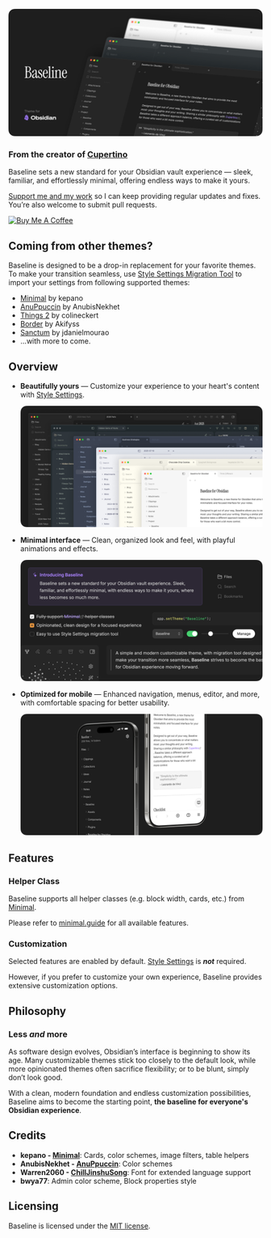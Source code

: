 ![Screenshot of Baseline theme for Obsidian in 3 different colors, with large text "Baseline" on the left side of the image.](img/hero.png)

### From the creator of [Cupertino](https://github.com/aaaaalexis/obsidian-cupertino/)

Baseline sets a new standard for your Obsidian vault experience — sleek, familiar, and effortlessly minimal, offering endless ways to make it yours.

[Support me and my work](https://www.buymeacoffee.com/sevenaxis) so I can keep providing regular updates and fixes. You’re also welcome to submit pull requests.

<a href="https://www.buymeacoffee.com/sevenaxis" target="_blank"><img src="https://cdn.buymeacoffee.com/buttons/v2/default-violet.png" alt="Buy Me A Coffee" style="height: 60px !important;width: 217px !important;" ></a>

## Coming from other themes?

Baseline is designed to be a drop-in replacement for your favorite themes. To make your transition seamless, use [Style Settings Migration Tool](https://aaaaalexis.github.io/obsidian-baseline/) to import your settings from following supported themes:

- [Minimal](https://github.com/kepano/obsidian-minimal/) by kepano
- [AnuPpuccin](https://github.com/AnubisNekhet/AnuPpuccin/) by AnubisNekhet
- [Things 2](https://github.com/colineckert/obsidian-things/) by colineckert
- [Border](https://github.com/Akifyss/obsidian-border/) by Akifyss
- [Sanctum](https://github.com/jdanielmourao/obsidian-sanctum/) by jdanielmourao
- ...with more to come.

## Overview

- **Beautifully yours** — Customize your experience to your heart's content with [Style Settings](https://github.com/mgmeyers/obsidian-style-settings).

  ![Screenshot of Baseline theme for Obsidian in 6 different color schemes.](img/colors.png)

- **Minimal interface** — Clean, organized look and feel, with playful animations and effects.

  ![Composite image of various interface elements from Baseline theme for Obsidian.](img/elements.png)

- **Optimized for mobile** — Enhanced navigation, menus, editor, and more, with comfortable spacing for better usability.

  ![Screenshots of Baseline theme for Obsidian on mobile, on the left is a screenshot of the file navigation, on the right is a screenshot of the text editor.](img/mobile.png)

## Features

### Helper Class

Baseline supports all helper classes (e.g. block width, cards, etc.) from [Minimal](https://github.com/kepano/obsidian-minimal).

Please refer to [minimal.guide](https://minimal.guide) for all available features.

### Customization

Selected features are enabled by default. [Style Settings](https://github.com/mgmeyers/obsidian-style-settings) is **_not_** required.

However, if you prefer to customize your own experience, Baseline provides extensive customization options.

## Philosophy

### Less _and_ more

As software design evolves, Obsidian’s interface is beginning to show its age. Many customizable themes stick too closely to the default look, while more opinionated themes often sacrifice flexibility; or to be blunt, simply don’t look good.

With a clean, modern foundation and endless customization possibilities, Baseline aims to become the starting point, **the baseline for everyone's Obsidian experience**.

## Credits

- **kepano - [Minimal](https://github.com/kepano/obsidian-minimal)**: Cards, color schemes, image filters, table helpers
- **AnubisNekhet - [AnuPpuccin](https://github.com/AnubisNekhet/AnuPpuccin/)**: Color schemes
- **Warren2060 - [ChillJinshuSong](https://github.com/Warren2060/ChillJinshuSong)**: Font for extended language support
- **bwya77**: Admin color scheme, Block properties style

## Licensing

Baseline is licensed under the [MIT license](LICENSE).
